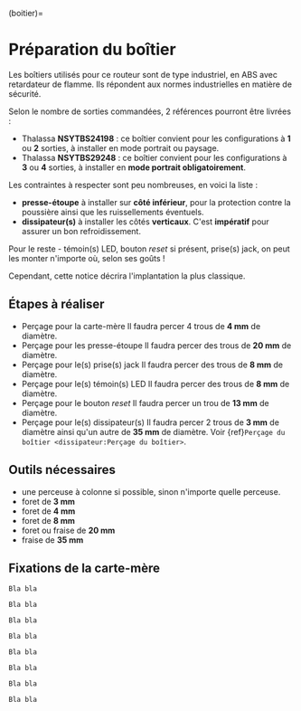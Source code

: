 (boitier)=

# Préparation du boîtier

Les boîtiers utilisés pour ce routeur sont de type industriel, en ABS avec retardateur de flamme.
Ils répondent aux normes industrielles en matière de sécurité.

Selon le nombre de sorties commandées, 2 références pourront être livrées :
- Thalassa **NSYTBS24198** : ce boîtier convient pour les configurations à **1** ou **2** sorties, à installer en mode portrait ou paysage.
- Thalassa **NSYTBS29248** : ce boîtier convient pour les configurations à **3** ou **4** sorties, à installer en **mode portrait obligatoirement**.

Les contraintes à respecter sont peu nombreuses, en voici la liste :
- **presse-étoupe** à installer sur **côté inférieur**, pour la protection contre la poussière ainsi que les ruissellements éventuels.
- **dissipateur(s)** à installer les côtés **verticaux**. C'est **impératif** pour assurer un bon refroidissement.

Pour le reste - témoin(s) LED, bouton *reset* si présent, prise(s) jack, on peut les monter n'importe où, selon ses goûts !

Cependant, cette notice décrira l'implantation la plus classique.
## Étapes à réaliser

- Perçage pour la carte-mère
  Il faudra percer 4 trous de **4&nbsp;mm** de diamètre.
- Perçage pour les presse-étoupe
  Il faudra percer des trous de **20&nbsp;mm** de diamètre.
- Perçage pour le(s) prise(s) jack
  Il faudra percer des trous de **8&nbsp;mm** de diamètre.
- Perçage pour le(s) témoin(s) LED
  Il faudra percer des trous de **8&nbsp;mm** de diamètre.
- Perçage pour le bouton *reset*
  Il faudra percer un trou de **13&nbsp;mm** de diamètre.
- Perçage pour le(s) dissipateur(s)
  Il faudra percer 2 trous de **3&nbsp;mm** de diamètre ainsi qu'un autre de **35&nbsp;mm** de diamètre.
  Voir {ref}`Perçage du boîtier <dissipateur:Perçage du boîtier>`.

## Outils nécessaires

- une perceuse à colonne si possible, sinon n'importe quelle perceuse.
- foret de **3&nbsp;mm**
- foret de **4&nbsp;mm**
- foret de **8&nbsp;mm**
- foret ou fraise de **20&nbsp;mm**
- fraise de **35&nbsp;mm**

## Fixations de la carte-mère

```{error} Error!
Bla bla
```

```{danger} Danger!
Bla bla
```

```{attention} Attention!
Bla bla
```

```{caution} Caution!
Bla bla
```

```{warning} Warning!
Bla bla
```

```{hint} Hint!
Bla bla
```

```{important} Important!
Bla bla
```

```{tip} Tip!
Bla bla
```
